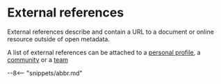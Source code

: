 <!-- SPDX-License-Identifier: CC-BY-4.0 -->
<!-- Copyright Contributors to the ODPi Egeria project. -->

# External references

External references describe and contain a URL to a document or online resource
outside of open metadata.

A list of external references can be attached to 
a [personal profile](/concepts/personal-profile),
a [community](/concepts/community) or
a [team](/concepts/organizations/#team)


--8<-- "snippets/abbr.md"
